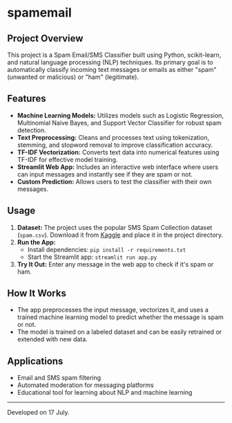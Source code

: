 # spamemail

## Project Overview

This project is a Spam Email/SMS Classifier built using Python, scikit-learn, and natural language processing (NLP) techniques. Its primary goal is to automatically classify incoming text messages or emails as either "spam" (unwanted or malicious) or "ham" (legitimate).

## Features
- **Machine Learning Models:** Utilizes models such as Logistic Regression, Multinomial Naive Bayes, and Support Vector Classifier for robust spam detection.
- **Text Preprocessing:** Cleans and processes text using tokenization, stemming, and stopword removal to improve classification accuracy.
- **TF-IDF Vectorization:** Converts text data into numerical features using TF-IDF for effective model training.
- **Streamlit Web App:** Includes an interactive web interface where users can input messages and instantly see if they are spam or not.
- **Custom Prediction:** Allows users to test the classifier with their own messages.

## Usage
1. **Dataset:** The project uses the popular SMS Spam Collection dataset (`spam.csv`). Download it from [Kaggle](https://www.kaggle.com/datasets/uciml/sms-spam-collection-dataset) and place it in the project directory.
2. **Run the App:**
   - Install dependencies: `pip install -r requirements.txt`
   - Start the Streamlit app: `streamlit run app.py`
3. **Try It Out:** Enter any message in the web app to check if it's spam or ham.

## How It Works
- The app preprocesses the input message, vectorizes it, and uses a trained machine learning model to predict whether the message is spam or not.
- The model is trained on a labeled dataset and can be easily retrained or extended with new data.

## Applications
- Email and SMS spam filtering
- Automated moderation for messaging platforms
- Educational tool for learning about NLP and machine learning

---
Developed on 17 July.